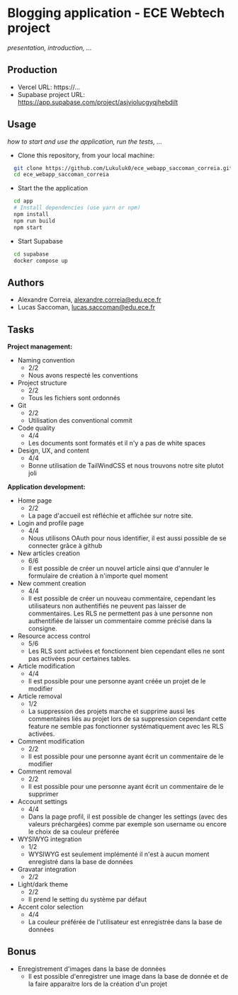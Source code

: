 # Blogging application - ECE Webtech project

*presentation, introduction, ...*

## Production

- Vercel URL: https://...
- Supabase project URL: <https://app.supabase.com/project/asjviolucgyqjhebdilt>

## Usage

*how to start and use the application, run the tests, ...*

- Clone this repository, from your local machine:

``` bash
  git clone https://github.com/Lukuluk0/ece_webapp_saccoman_correia.git
  cd ece_webapp_saccoman_correia
```

- Start the the application

```bash
  cd app
  # Install dependencies (use yarn or npm)
  npm install
  npm run build
  npm start
```

- Start Supabase

```bash
  cd supabase
  docker compose up
```

## Authors

- Alexandre Correia, alexandre.correia@edu.ece.fr
- Lucas Saccoman, lucas.saccoman@edu.ece.fr

## Tasks

**Project management:**

- Naming convention
  - 2/2
  - Nous avons respecté les conventions
- Project structure
  - 2/2
  - Tous les fichiers sont ordonnés
- Git
  - 2/2
  - Utilisation des conventional commit
- Code quality
  - 4/4
  - Les documents sont formatés et il n'y a pas de white spaces
- Design, UX, and content
  - 4/4
  - Bonne utilisation de TailWindCSS et nous trouvons notre site plutot joli

**Application development:**

- Home page
  - 2/2
  - La page d'accueil est réfléchie et affichée sur notre site.
- Login and profile page
  - 4/4
  - Nous utilisons OAuth pour nous identifier, il est aussi possible de se connecter grâce à github
- New articles creation
  - 6/6
  - Il est possible de créer un nouvel article ainsi que d'annuler le formulaire de création à n'importe quel moment
- New comment creation
  - 4/4
  - Il est possible de créer un nouveau commentaire, cependant les utilisateurs non authentifiés ne peuvent pas laisser de commentaires. Les RLS ne permettent pas à une personne non authentifiée de laisser un commentaire comme précisé dans la consigne.
- Resource access control
  - 5/6
  - Les RLS sont activées et fonctionnent bien cependant elles ne sont pas activées pour certaines tables.
- Article modification
  - 4/4
  - Il est possible pour une personne ayant créée un projet de le modifier
- Article removal
  - 1/2
  - La suppression des projets marche et supprime aussi les commentaires liés au projet lors de sa suppression cependant cette feature ne semble pas fonctionner systématiquement avec les RLS activées.
- Comment modification
  - 2/2
  - Il est possible pour une personne ayant écrit un commentaire de le modifier
- Comment removal
  - 2/2
  - Il est possible pour une personne ayant écrit un commentaire de le supprimer
- Account settings
  - 4/4
  - Dans la page profil, il est possible de changer les settings (avec des valeurs préchargées) comme par exemple son username ou encore le choix de sa couleur préférée
- WYSIWYG integration
  - 1/2
  - WYSIWYG est seulement implémenté il n'est à aucun moment enregistré dans la base de données
- Gravatar integration
  - 2/2
- Light/dark theme
  - 2/2
  - Il prend le setting du système par défaut
- Accent color selection
  - 4/4
  - La couleur préférée de l'utilisateur est enregistrée dans la base de données

## Bonus

- Enregistrement d'images dans la base de données
  - Il est possible d'enregistrer une image dans la base de donnée et de la faire apparaitre lors de la création d'un projet